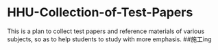 # HHU-Collection-of-Test-Papers
This is a plan to collect test papers and reference materials of various subjects, so as to help students to study with more emphasis.
##施工ing
